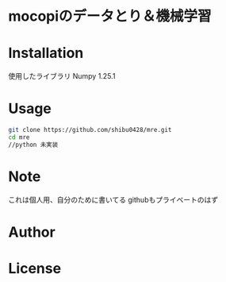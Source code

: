 # mocopiのデータとり＆機械学習


# Installation
使用したライブラリ
Numpy 1.25.1


# Usage

```bash
git clone https://github.com/shibu0428/mre.git
cd mre
//python 未実装
```

# Note
これは個人用、自分のために書いてる
githubもプライベートのはず
# Author

# License
